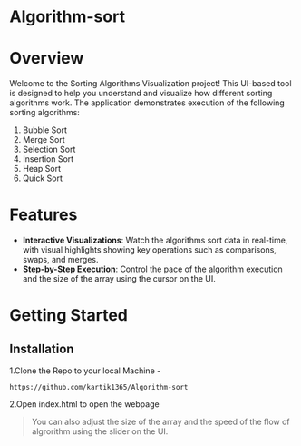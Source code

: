 # Algorithm-sort
# Overview
Welcome to the Sorting Algorithms Visualization project! This UI-based tool is designed to help you understand and visualize how different sorting algorithms work. The application demonstrates execution of the following sorting algorithms:

  1. Bubble Sort <br>
  2. Merge Sort <br>
  3. Selection Sort <br>
  4. Insertion Sort <br>
  5. Heap Sort <br>
  6. Quick Sort <br>
    
# Features

  * **Interactive Visualizations**: Watch the algorithms sort data in real-time, with visual highlights showing key operations such as comparisons, swaps, and merges.
  * **Step-by-Step Execution**: Control the pace of the algorithm execution and the size of the array using the cursor on the UI.

# Getting Started 
## Installation
1.Clone the Repo to your local Machine -

    
    https://github.com/kartik1365/Algorithm-sort

2.Open index.html to open the webpage

> You can also adjust the size of the array and the speed of the flow of algrorithm using the slider on the UI.
